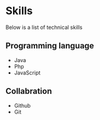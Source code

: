 # Skills

Below is a list of technical skills

## Programming language
- Java
- Php
- JavaScript

## Collabration
- Github
- Git
